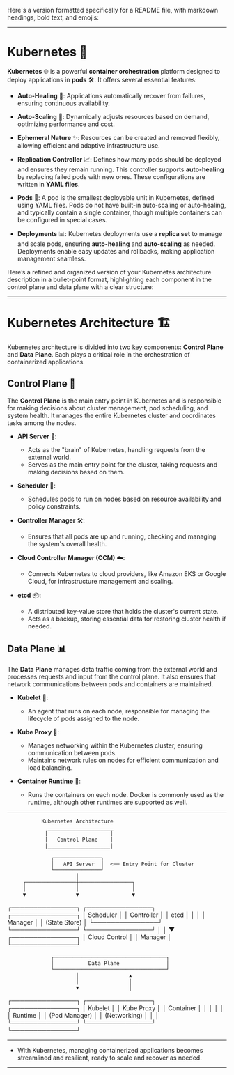 Here's a version formatted specifically for a README file, with markdown headings, bold text, and emojis:

---

# Kubernetes 🚀

**Kubernetes** 🌐 is a powerful **container orchestration** platform designed to deploy applications in **pods** 🛠️. It offers several essential features:

- **Auto-Healing** 💪: Applications automatically recover from failures, ensuring continuous availability.
- **Auto-Scaling** 🔄: Dynamically adjusts resources based on demand, optimizing performance and cost.
- **Ephemeral Nature** ✨: Resources can be created and removed flexibly, allowing efficient and adaptive infrastructure use.
- **Replication Controller** 📈: Defines how many pods should be deployed and ensures they remain running. This controller supports **auto-healing** by replacing failed pods with new ones. These configurations are written in **YAML files**.
- **Pods** 📄: A pod is the smallest deployable unit in Kubernetes, defined using YAML files. Pods do not have built-in auto-scaling or auto-healing, and typically contain a single container, though multiple containers can be configured in special cases.

- **Deployments** 📊: Kubernetes deployments use a **replica set** to manage and scale pods, ensuring **auto-healing** and **auto-scaling** as needed. Deployments enable easy updates and rollbacks, making application management seamless.


Here’s a refined and organized version of your Kubernetes architecture description in a bullet-point format, highlighting each component in the control plane and data plane with a clear structure:

---

# Kubernetes Architecture 🏗️

Kubernetes architecture is divided into two key components: **Control Plane** and **Data Plane**. Each plays a critical role in the orchestration of containerized applications.

## Control Plane 🧠
The **Control Plane** is the main entry point in Kubernetes and is responsible for making decisions about cluster management, pod scheduling, and system health. It manages the entire Kubernetes cluster and coordinates tasks among the nodes.

- **API Server** 📡:  
  - Acts as the "brain" of Kubernetes, handling requests from the external world.
  - Serves as the main entry point for the cluster, taking requests and making decisions based on them.

- **Scheduler** 📅:  
  - Schedules pods to run on nodes based on resource availability and policy constraints.

- **Controller Manager** 🛠️:  
  - Ensures that all pods are up and running, checking and managing the system's overall health.

- **Cloud Controller Manager (CCM)** ☁️:  
  - Connects Kubernetes to cloud providers, like Amazon EKS or Google Cloud, for infrastructure management and scaling.

- **etcd** 📦:  
  - A distributed key-value store that holds the cluster's current state.  
  - Acts as a backup, storing essential data for restoring cluster health if needed.

## Data Plane 📊
The **Data Plane** manages data traffic coming from the external world and processes requests and input from the control plane. It also ensures that network communications between pods and containers are maintained.

- **Kubelet** 👷:  
  - An agent that runs on each node, responsible for managing the lifecycle of pods assigned to the node.

- **Kube Proxy** 🔗:  
  - Manages networking within the Kubernetes cluster, ensuring communication between pods.
  - Maintains network rules on nodes for efficient communication and load balancing.

- **Container Runtime** 🐳:  
  - Runs the containers on each node. Docker is commonly used as the runtime, although other runtimes are supported as well.

---
               Kubernetes Architecture
                 _____________________
                |                    |
                |   Control Plane    |
                |____________________|

                  ┌───────────────┐
                  │   API Server  │  <── Entry Point for Cluster
                  └───────────────┘
                          │
         ┌────────────────┼─────────────────┐
         │                │                 │
         ▼                ▼                 ▼
 ┌───────────────┐  ┌───────────────┐  ┌───────────────┐
 │  Scheduler    │  │ Controller    │  │  etcd         │
 │               │  │ Manager       │  │ (State Store) │
 └───────────────┘  └───────────────┘  └───────────────┘
                          │
                          │
                          ▼
                 ┌───────────────┐
                 │ Cloud Control │
                 │   Manager     │
                 └───────────────┘


                  ┌────────────────────────────────────┐
                  │           Data Plane               │
                  └────────────────────────────────────┘
                          │                ▲
                          │                │
                          ▼                │
 ┌───────────────┐  ┌───────────────┐  ┌───────────────┐
 │    Kubelet    │  │ Kube Proxy    │  │ Container     │
 │               │  │               │  │ Runtime       │
 │ (Pod Manager) │  │ (Networking)  │  │               │
 └───────────────┘  └───────────────┘  └───────────────┘

--- 
- With Kubernetes, managing containerized applications becomes streamlined and resilient, ready to scale and recover as needed. 
---

